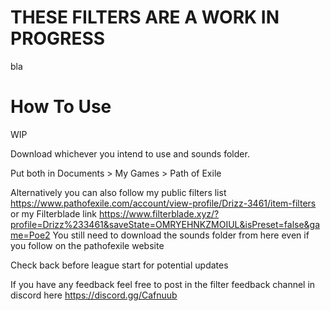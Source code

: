# THESE FILTERS ARE A WORK IN PROGRESS
bla

# How To Use
WIP

Download whichever you intend to use and sounds folder. 


Put both in Documents > My Games > Path of Exile

Alternatively you can also follow my public filters list https://www.pathofexile.com/account/view-profile/Drizz-3461/item-filters or my Filterblade link https://www.filterblade.xyz/?profile=Drizz%233461&saveState=OMRYEHNKZMOIUL&isPreset=false&game=Poe2 You still need to download the sounds folder from here even if you follow on the pathofexile website


Check back before league start for potential updates

If you have any feedback feel free to post in the filter feedback channel in discord here https://discord.gg/Cafnuub
